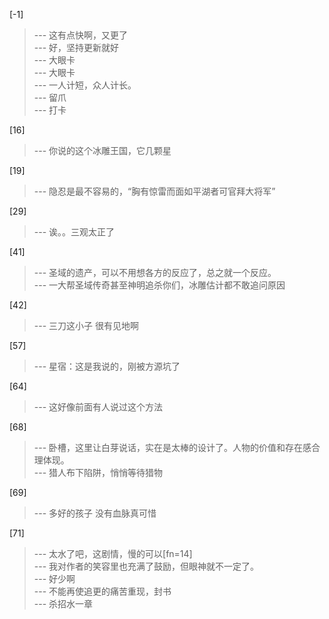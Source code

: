 
[-1] 
>--- 这有点快啊，又更了<br>
>--- 好，坚持更新就好<br>
>--- 大眼卡<br>
>--- 大眼卡<br>
>--- 一人计短，众人计长。<br>
>--- 留爪<br>
>--- 打卡<br>

[16] 
>--- 你说的这个冰雕王国，它几颗星<br>

[19] 
>--- 隐忍是最不容易的，“胸有惊雷而面如平湖者可官拜大将军”<br>

[29] 
>--- 诶。。三观太正了<br>

[41] 
>--- 圣域的遗产，可以不用想各方的反应了，总之就一个反应。<br>
>--- 一大帮圣域传奇甚至神明追杀你们，冰雕估计都不敢追问原因<br>

[42] 
>--- 三刀这小子  很有见地啊<br>

[57] 
>--- 星宿：这是我说的，刚被方源坑了<br>

[64] 
>--- 这好像前面有人说过这个方法<br>

[68] 
>--- 卧槽，这里让白芽说话，实在是太棒的设计了。人物的价值和存在感合理体现。<br>
>--- 猎人布下陷阱，悄悄等待猎物<br>

[69] 
>--- 多好的孩子
没有血脉真可惜<br>

[71] 
>--- 太水了吧，这剧情，慢的可以[fn=14]<br>
>--- 我对作者的笑容里也充满了鼓励，但眼神就不一定了。<br>
>--- 好少啊<br>
>--- 不能再使追更的痛苦重现，封书<br>
>--- 杀招水一章<br>
